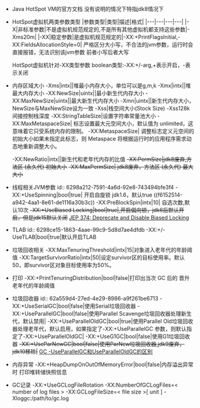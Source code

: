 - Java HotSpot VM的官方文档
  没有说明的情况下特指jdk8情况下
- HotSpot虚拟机两类参数类型
  |参数类型|类型|描述|格式|
  |---|---|---|---|
  |-X|非标准参数|不是虚拟机规范规定的,不是所有其他虚拟机都支持这些参数|-Xms20m|
  |-XX|稳定参数|是虚拟机规范规定的|-XX:+PrintFlagsInitial,-XX:FieldsAllocationStyle=0|
  严格区分大小写，不合法的jvm参数，运行时会直接报错，无法识别该jvm参数
  前者小写后者大写
  
  HotSpot虚拟机针对-XX类型参数
  boolean类型:-XX:+/-arg,+表示开启，-表示关闭
- 内存区域大小
  -Xms|intx||堆最小内存大小，单位可以是g,m,k
  -Xmx|intx||堆最大内存大小
  -XX:NewSize|uintx||最小新生代内存大小
  -XX:MaxNewSize|uintx||最大新生代内存大小
  -Xmn|uintx||新生代内存大小，NewSize与MaxNewSize设为一致
  -Xss|栈空间大小(Stock Size) -Xss128k间接控制栈深度
  -XX:StringTableSize|设置字符串常量池大小
  -XX:MaxMetaspaceSize| 标志设置最大元空间大小，默认值为 unlimited，这意味着它只受系统内存的限制。
  -XX:MetaspaceSize| 调整标志定义元空间的初始大小如果未指定此标志，则 Metaspace 将根据运行时的应用程序需求动态地重新调整大小。
  
  -XX:NewRatio|intx||新生代和老年代内存的比值
  ~~-XX:PermSize|jdk8废弃,方法区 (永久代) 初始大小~~
  ~~-XX:MaxPermSize| jdk8废弃，方法区 (永久代) 最大大小~~
- 线程相关JVM参数
  id:: 6298a212-7591-4a6d-92e8-743494bfe3f4
  -XX:+UseSpinning|bool|true| 开启自旋锁 jdk1.6，默认true ((f6152514-a942-4aa1-8e61-de1116a30b3c))
  -XX:PreBlockSpin|intx|10| 自选次数,默认10次
  ~~-XX:+UseBiased Locking|bool|true|,开启偏向锁，jdk6后默认开启，但是jdk15默认关闭~~
  [JEP 374: Deprecate and Disable Biased Locking](https://openjdk.java.net/jeps/374)
- TLAB
  id:: 6298ce15-1863-4aae-99c9-5d8d7ae4dfdb
  -XX:+/-UseTLAB|bool|true|默认开启TLAB
- 垃圾回收相关
  -XX:MaxTenuringThreshold|intx|15|对象进入老年代的年龄阈值
  -XX:TargetSurvivorRatio|intx|50|设定survivor区的目标使用率。默认50，即survivor区对象目标使用率为50%。
- 打印
  -XX:+PrintTenuringDistribution|bool|false|打印出当次 GC 后的 晋升老年代的年龄阈值
- 垃圾回收器
  id:: 62a559d4-27ed-4e29-8986-a9f261be6713
  -XX:+UseSerialGC|bool|false|使用Serial垃圾回收器
  -XX:+UseParallelGC|bool|false|使用Parallel Scavenge垃圾回收器处理新生代，默认禁用|
  -XX:+UseParallelOldGC|bool|true|使用Parallel Old垃圾回收器处理老年代，默认启用，如果指定了-XX:+UseParallelGC 参数，则默认指定了-XX:+UseParallelOldGC|
  -XX:+UseG1GC|bool|false|使用G1垃圾回收器
  ~~-XX:+UseParNewGC|bool|false|使用ParNew垃圾回收器,jdk9废弃，jdk10移除|~~
  [GC -UseParallelGC和UseParallelOldGC的区别](https://www.cnblogs.com/kelthuzadx/p/10924117.html)
- 内存异常
  -XX:+HeapDumpOnOutOfMemoryError|bool|false|内存溢出异常时
  打印堆转储快照信息
- GC记录
  -XX:+UseGCLogFileRotation 
  -XX:NumberOfGCLogFiles=< number of log files > 
  -XX:GCLogFileSize=< file size >[ unit ]
  -Xloggc:/path/to/gc.log